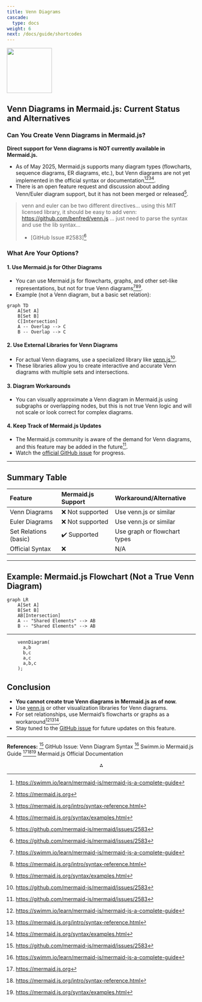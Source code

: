 ```yaml
---
title: Venn Diagrams
cascade:
  type: docs
weight: 6
next: /docs/guide/shortcodes
---
```


<img src="https://r2cdn.perplexity.ai/pplx-full-logo-primary-dark%402x.png" class="logo" width="120"/>

## Venn Diagrams in Mermaid.js: Current Status and Alternatives

### **Can You Create Venn Diagrams in Mermaid.js?**

**Direct support for Venn diagrams is NOT currently available in Mermaid.js.**

- As of May 2025, Mermaid.js supports many diagram types (flowcharts, sequence diagrams, ER diagrams, etc.), but Venn diagrams are not yet implemented in the official syntax or documentation[^2][^3][^4][^5].
- There is an open feature request and discussion about adding Venn/Euler diagram support, but it has not been merged or released[^1].

> venn and euler can be two different directives... using this MIT licensed library, it should be easy to add venn: https://github.com/benfred/venn.js ... just need to parse the syntax and use the lib syntax...
> - [GitHub Issue \#2583][^1]

### **What Are Your Options?**

#### **1. Use Mermaid.js for Other Diagrams**

- You can use Mermaid.js for flowcharts, graphs, and other set-like representations, but not for true Venn diagrams[^2][^4][^5].
- Example (not a Venn diagram, but a basic set relation):

```mermaid
graph TD
    A[Set A]
    B[Set B]
    C[Intersection]
    A -- Overlap --> C
    B -- Overlap --> C
```


#### **2. Use External Libraries for Venn Diagrams**

- For actual Venn diagrams, use a specialized library like [venn.js](https://github.com/benfred/venn.js)[^1].
- These libraries allow you to create interactive and accurate Venn diagrams with multiple sets and intersections.


#### **3. Diagram Workarounds**

- You can visually approximate a Venn diagram in Mermaid.js using subgraphs or overlapping nodes, but this is not true Venn logic and will not scale or look correct for complex diagrams.


#### **4. Keep Track of Mermaid.js Updates**

- The Mermaid.js community is aware of the demand for Venn diagrams, and this feature may be added in the future[^1].
- Watch the [official GitHub issue](https://github.com/mermaid-js/mermaid/issues/2583) for progress.

---

## **Summary Table**

| Feature | Mermaid.js Support | Workaround/Alternative |
| :-- | :-- | :-- |
| Venn Diagrams | ❌ Not supported | Use venn.js or similar |
| Euler Diagrams | ❌ Not supported | Use venn.js or similar |
| Set Relations (basic) | ✔️ Supported | Use graph or flowchart types |
| Official Syntax | ❌ | N/A |


---

## **Example: Mermaid.js Flowchart (Not a True Venn Diagram)**

```mermaid
graph LR
    A[Set A]
    B[Set B]
    AB[Intersection]
    A -- "Shared Elements" --> AB
    B -- "Shared Elements" --> AB
```


---

```mermaid
    vennDiagram(
      a,b
      b,c
      a,c
      a,b,c
    );
```    

## **Conclusion**

- **You cannot create true Venn diagrams in Mermaid.js as of now.**
- Use [venn.js](https://github.com/benfred/venn.js) or other visualization libraries for Venn diagrams.
- For set relationships, use Mermaid’s flowcharts or graphs as a workaround[^2][^4][^5].
- Stay tuned to the [GitHub issue](https://github.com/mermaid-js/mermaid/issues/2583) for future updates on this feature.

---

**References:**
[^1] GitHub Issue: Venn Diagram Syntax
[^2] Swimm.io Mermaid.js Guide
[^3][^4][^5] Mermaid.js Official Documentation

<div style="text-align: center">⁂</div>

[^1]: https://github.com/mermaid-js/mermaid/issues/2583

[^2]: https://swimm.io/learn/mermaid-js/mermaid-js-a-complete-guide

[^3]: https://mermaid.js.org

[^4]: https://mermaid.js.org/intro/syntax-reference.html

[^5]: https://mermaid.js.org/syntax/examples.html

[^6]: https://mermaid.js.org/config/usage.html

[^7]: https://mermaid.js.org/syntax/sequenceDiagram.html

[^8]: https://www.drawio.com/blog/mermaid-diagrams

[^9]: https://mermaid.js.org/syntax/block.html

[^10]: https://css-tricks.com/making-mermaid-diagrams-in-markdown/

